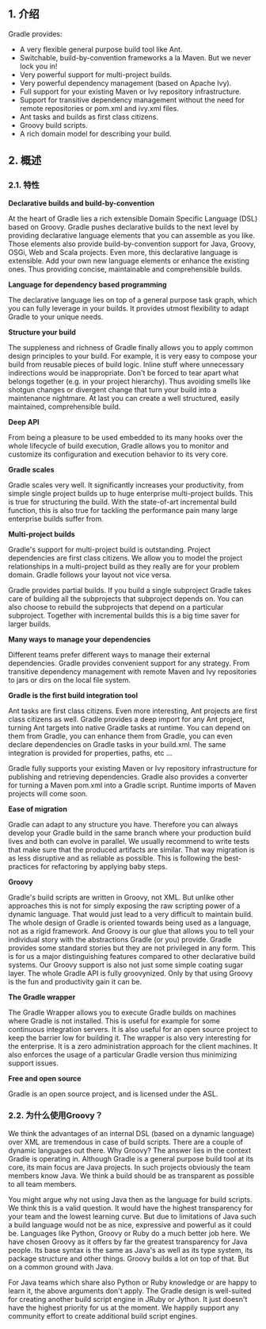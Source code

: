 ## 1. 介绍 ##

Gradle provides:

- A very flexible general purpose build tool like Ant.
- Switchable, build-by-convention frameworks a la Maven. But we never lock you in!
- Very powerful support for multi-project builds.
- Very powerful dependency management (based on Apache Ivy).
- Full support for your existing Maven or Ivy repository infrastructure.
- Support for transitive dependency management without the need for remote repositories or pom.xml and ivy.xml files.
- Ant tasks and builds as first class citizens.
- Groovy build scripts.
- A rich domain model for describing your build.

## 2. 概述 ##

### 2.1. 特性

**Declarative builds and build-by-convention**

At the heart of Gradle lies a rich extensible Domain Specific Language (DSL) based on Groovy. Gradle pushes declarative builds to the next level by providing declarative language elements that you can assemble as you like. Those elements also provide build-by-convention support for Java, Groovy, OSGi, Web and Scala projects. Even more, this declarative language is extensible. Add your own new language elements or enhance the existing ones. Thus providing concise, maintainable and comprehensible builds.

**Language for dependency based programming**

The declarative language lies on top of a general purpose task graph, which you can fully leverage in your builds. It provides utmost flexibility to adapt Gradle to your unique needs. 

**Structure your build**

The suppleness and richness of Gradle finally allows you to apply common design principles to your build. For example, it is very easy to compose your build from reusable pieces of build logic. Inline stuff where unnecessary indirections would be inappropriate. Don't be forced to tear apart what belongs together (e.g. in your project hierarchy). Thus avoiding smells like shotgun changes or divergent change that turn your build into a maintenance nightmare. At last you can create a well structured, easily maintained, comprehensible build.

**Deep API**

From being a pleasure to be used embedded to its many hooks over the whole lifecycle of build execution, Gradle allows you to monitor and customize its configuration and execution behavior to its very core. 

**Gradle scales**

Gradle scales very well. It significantly increases your productivity, from simple single project builds up to huge enterprise multi-project builds. This is true for structuring the build. With the state-of-art incremental build function, this is also true for tackling the performance pain many large enterprise builds suffer from. 

**Multi-project builds**

Gradle's support for multi-project build is outstanding. Project dependencies are first class citizens. We allow you to model the project relationships in a multi-project build as they really are for your problem domain. Gradle follows your layout not vice versa.

Gradle provides partial builds. If you build a single subproject Gradle takes care of building all the subprojects that subproject depends on. You can also choose to rebuild the subprojects that depend on a particular subproject. Together with incremental builds this is a big time saver for larger builds. 

**Many ways to manage your dependencies**

Different teams prefer different ways to manage their external dependencies. Gradle provides convenient support for any strategy. From transitive dependency management with remote Maven and Ivy repositories to jars or dirs on the local file system.

**Gradle is the first build integration tool**

Ant tasks are first class citizens. Even more interesting, Ant projects are first class citizens as well. Gradle provides a deep import for any Ant project, turning Ant targets into native Gradle tasks at runtime. You can depend on them from Gradle, you can enhance them from Gradle, you can even declare dependencies on Gradle tasks in your build.xml. The same integration is provided for properties, paths, etc ...

Gradle fully supports your existing Maven or Ivy repository infrastructure for publishing and retrieving dependencies. Gradle also provides a converter for turning a Maven pom.xml into a Gradle script. Runtime imports of Maven projects will come soon.

**Ease of migration**

Gradle can adapt to any structure you have. Therefore you can always develop your Gradle build in the same branch where your production build lives and both can evolve in parallel. We usually recommend to write tests that make sure that the produced artifacts are similar. That way migration is as less disruptive and as reliable as possible. This is following the best-practices for refactoring by applying baby steps. 

**Groovy**

Gradle's build scripts are written in Groovy, not XML. But unlike other approaches this is not for simply exposing the raw scripting power of a dynamic language. That would just lead to a very difficult to maintain build. The whole design of Gradle is oriented towards being used as a language, not as a rigid framework. And Groovy is our glue that allows you to tell your individual story with the abstractions Gradle (or you) provide. Gradle provides some standard stories but they are not privileged in any form. This is for us a major distinguishing features compared to other declarative build systems. Our Groovy support is also not just some simple coating sugar layer. The whole Gradle API is fully groovynized. Only by that using Groovy is the fun and productivity gain it can be.

**The Gradle wrapper**

The Gradle Wrapper allows you to execute Gradle builds on machines where Gradle is not installed. This is useful for example for some continuous integration servers. It is also useful for an open source project to keep the barrier low for building it. The wrapper is also very interesting for the enterprise. It is a zero administration approach for the client machines. It also enforces the usage of a particular Gradle version thus minimizing support issues. 

**Free and open source**

Gradle is an open source project, and is licensed under the ASL.

### 2.2. 为什么使用Groovy？

We think the advantages of an internal DSL (based on a dynamic language) over XML are tremendous in case of build scripts. There are a couple of dynamic languages out there. Why Groovy? The answer lies in the context Gradle is operating in. Although Gradle is a general purpose build tool at its core, its main focus are Java projects. In such projects obviously the team members know Java. We think a build should be as transparent as possible to all team members.

You might argue why not using Java then as the language for build scripts. We think this is a valid question. It would have the highest transparency for your team and the lowest learning curve. But due to limitations of Java such a build language would not be as nice, expressive and powerful as it could be. Languages like Python, Groovy or Ruby do a much better job here. We have chosen Groovy as it offers by far the greatest transparency for Java people. Its base syntax is the same as Java's as well as its type system, its package structure and other things. Groovy builds a lot on top of that. But on a common ground with Java.

For Java teams which share also Python or Ruby knowledge or are happy to learn it, the above arguments don't apply. The Gradle design is well-suited for creating another build script engine in JRuby or Jython. It just doesn't have the highest priority for us at the moment. We happily support any community effort to create additional build script engines.
